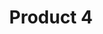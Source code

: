 ---
title: "Product 4"
price: "$49.99"
description: "This is the last sample product description."
image: "/images/product4.jpg"
--- 